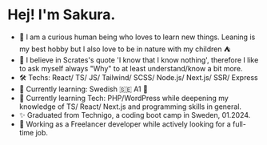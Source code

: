  #                      Hej!  I'm Sakura.


-  🤖 I am a curious human being who loves to learn new things. Leaning is my best hobby but I also love to be in nature with my children ⛺️
-  🦔 I believe in Scrates's quote 'I know that I know nothing', therefore I like to ask myself always "Why" to at least understand/know a bit more. 
-  🛠️ Techs: React/ TS/ JS/ Tailwind/ SCSS/ Node.js/ Next.js/ SSR/ Express
-  📕 Currently learning:  Swedish 🇸🇪 A1 🐣
-  📘 Currently learning Tech: PHP/WordPress while deepening my knowledge of TS/ React/ Next.js and programming skills in general.
-  ✨ Graduated from Technigo, a coding boot camp in Sweden, 01.2024.
-  🚁 Working as a Freelancer developer while actively looking for a full-time job.






